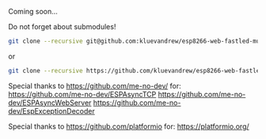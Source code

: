 Coming soon...

Do not forget about submodules!

```bash
git clone --recursive git@github.com:kluevandrew/esp8266-web-fastled-music.git
```

or 

```bash
git clone --recursive https://github.com/kluevandrew/esp8266-web-fastled-music.git
```

Special thanks to https://github.com/me-no-dev/ for:
https://github.com/me-no-dev/ESPAsyncTCP
https://github.com/me-no-dev/ESPAsyncWebServer
https://github.com/me-no-dev/EspExceptionDecoder

Special thanks to https://github.com/platformio for: 
https://platformio.org/
